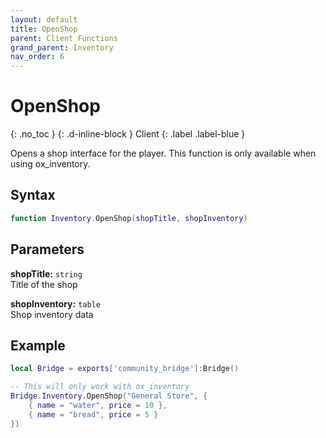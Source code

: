 ```yaml
---
layout: default
title: OpenShop
parent: Client Functions
grand_parent: Inventory
nav_order: 6
---
```


# OpenShop
{: .no_toc }
{: .d-inline-block }
Client
{: .label .label-blue }

Opens a shop interface for the player. This function is only available when using ox_inventory.

## Syntax

```lua
function Inventory.OpenShop(shopTitle, shopInventory)
```

## Parameters

**shopTitle:** `string`  
Title of the shop

**shopInventory:** `table`  
Shop inventory data

## Example

```lua
local Bridge = exports['community_bridge']:Bridge()

-- This will only work with ox_inventory
Bridge.Inventory.OpenShop("General Store", {
    { name = "water", price = 10 },
    { name = "bread", price = 5 }
})
```
